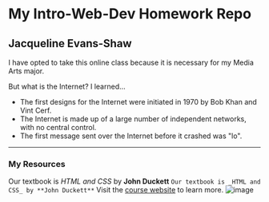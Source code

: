 # My Intro-Web-Dev Homework Repo
## Jacqueline Evans-Shaw

I have opted to take this online class because it is necessary for my Media Arts major.

But what is the Internet? I learned...

- The first designs for the Internet were initiated in 1970 by Bob Khan and Vint Cerf.
- The Internet is made up of a large number of independent networks, with no central control.
- The first message sent over the Internet before it crashed was "lo".
---
### My Resources
Our textbook is _HTML and CSS_ by **John Duckett**
```Our textbook is _HTML and CSS_ by **John Duckett**```
Visit the [course website](https://media-ed-online.github.io/intro-web-dev/) to learn more.
![image](http://bit.ly/2DIVG46)
